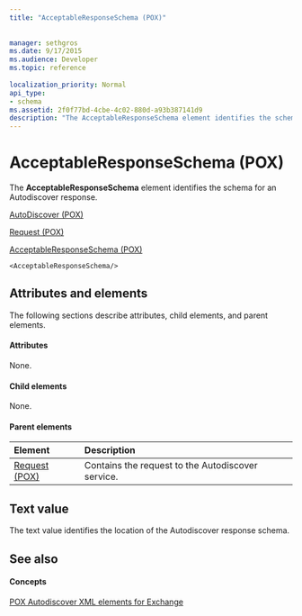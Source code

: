 ```yaml
---
title: "AcceptableResponseSchema (POX)"
 
 
manager: sethgros
ms.date: 9/17/2015
ms.audience: Developer
ms.topic: reference
 
localization_priority: Normal
api_type:
- schema
ms.assetid: 2f0f77bd-4cbe-4c02-880d-a93b387141d9
description: "The AcceptableResponseSchema element identifies the schema for an Autodiscover response."
---
```


# AcceptableResponseSchema (POX)

The **AcceptableResponseSchema** element identifies the schema for an Autodiscover response. 
  
[AutoDiscover (POX)](autodiscover-pox.md)
  
[Request (POX)](request-pox.md)
  
[AcceptableResponseSchema (POX)](acceptableresponseschema-pox.md)
  
```
<AcceptableResponseSchema/>
```

## Attributes and elements

The following sections describe attributes, child elements, and parent elements.
  
#### Attributes

None.
  
#### Child elements

None.
  
#### Parent elements

|**Element**|**Description**|
|:-----|:-----|
|[Request (POX)](request-pox.md) <br/> |Contains the request to the Autodiscover service.  <br/> |
   
## Text value

The text value identifies the location of the Autodiscover response schema.
  
## See also

#### Concepts

[POX Autodiscover XML elements for Exchange](pox-autodiscover-xml-elements-for-exchange.md)

